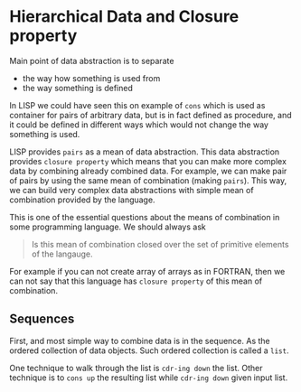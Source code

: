 # Hierarchical Data and Closure property

Main point of data abstraction is to separate
* the way how something is used from
* the way something is defined

In LISP we could have seen this on example of `cons` which is used as
container for pairs of arbitrary data, but is in fact defined as
procedure, and it could be defined in different ways which would not
change the way something is used.

LISP provides `pairs` as a mean of data abstraction. This data
abstraction provides `closure property` which means that you can make
more complex data by combining already combined data. For example, we
can make pair of pairs by using the same mean of combination (making `pairs`).
This way, we can build very complex data abstractions with simple mean
of combination provided by the language.

This is one of the essential questions about the means of combination in
some programming language. We should always ask

> Is this mean of combination closed over the set of primitive elements
of the langauge.

For example if you can not create array of arrays as in FORTRAN, then we
can not say that this language has `closure property` of this mean of
combination.

## Sequences

First, and most simple way to combine data is in the sequence. As the
ordered collection of data objects. Such ordered collection is called a
`list`.

One technique to walk through the list is `cdr-ing down` the list.
Other technique is to `cons up` the resulting list while `cdr-ing down`
given input list.

